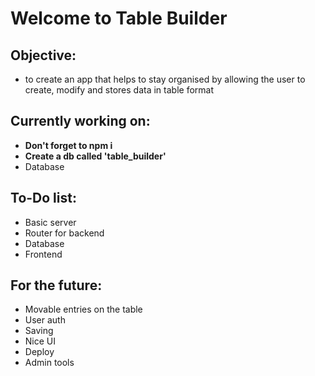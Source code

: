 # Welcome to Table Builder

## Objective:

-   to create an app that helps to stay organised by allowing the user to create, modify and stores data in table format

## Currently working on:

-   **Don't forget to npm i**
-   **Create a db called 'table_builder'**
-   Database

## To-Do list:

-   Basic server
-   Router for backend
-   Database
-   Frontend

## For the future:

-   Movable entries on the table
-   User auth
-   Saving
-   Nice UI
-   Deploy
-   Admin tools
